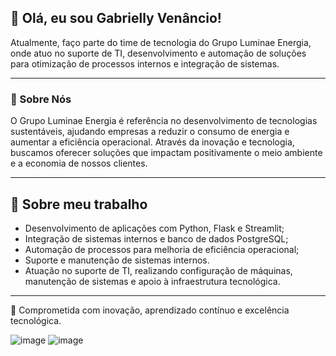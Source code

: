## 👋 Olá, eu sou Gabrielly Venâncio!

Atualmente, faço parte do time de tecnologia do Grupo Luminae Energia, onde atuo no suporte de TI, desenvolvimento e automação de soluções para otimização de processos internos e integração de sistemas.

---

### 🏢 Sobre Nós

O Grupo Luminae Energia é referência no desenvolvimento de tecnologias sustentáveis, ajudando empresas a reduzir o consumo de energia e aumentar a eficiência operacional. Através da inovação e tecnologia, buscamos oferecer soluções que impactam positivamente o meio ambiente e a economia de nossos clientes.

---

## 🚀 Sobre meu trabalho

- Desenvolvimento de aplicações com Python, Flask e Streamlit;
- Integração de sistemas internos e banco de dados PostgreSQL;
- Automação de processos para melhoria de eficiência operacional;
- Suporte e manutenção de sistemas internos.
- Atuação no suporte de TI, realizando configuração de máquinas, manutenção de sistemas e apoio à infraestrutura tecnológica.

---

📌 Comprometida com inovação, aprendizado contínuo e excelência tecnológica.

![image](https://github.com/user-attachments/assets/2bcfb98c-22e1-4c9d-bb7a-d3c9608d5f4c) 
![image](https://github.com/user-attachments/assets/ba4e6dee-1463-487d-9ce9-e7cab06584ac)






